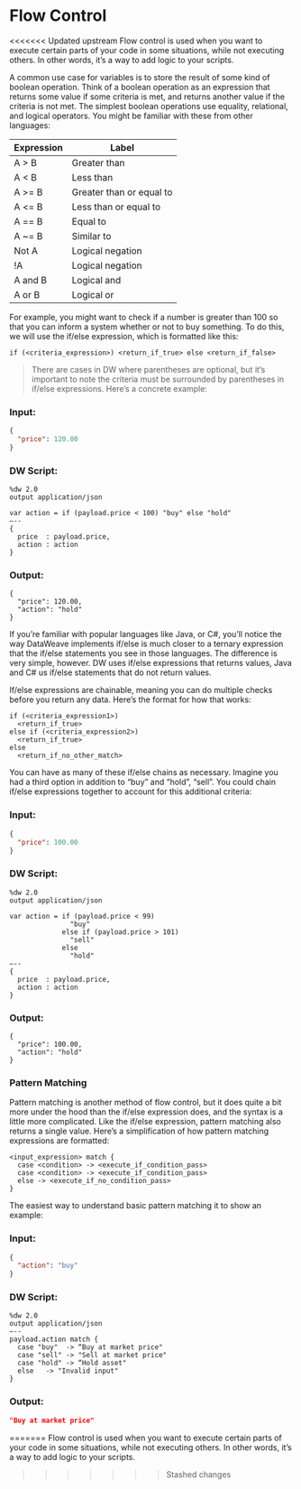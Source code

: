 
# Flow Control

<<<<<<< Updated upstream
Flow control is used when you want to execute certain parts of your code in some situations, while not executing others. In other words, it’s a way to add logic to your scripts.

A common use case for variables is to store the result of some kind of boolean operation. Think of a boolean operation as an expression that returns some value if some criteria is met, and returns another value if the criteria is not met. The simplest boolean operations use equality, relational, and logical operators. You might be familiar with these from other languages:

| Expression  | Label  |
|---|---|
|A > B| Greater than |
|A < B|Less than|
|A >= B|Greater than or equal to|
|A <= B|Less than or equal to|
|A == B|Equal to|
|A ~= B|Similar to|
|Not A|Logical negation|
|!A|Logical negation|
|A and B|Logical and|
|A or B|Logical or|


For example, you might want to check if a number is greater than 100 so that you can inform a system whether or not to buy something. To do this, we will use the if/else expression, which is formatted like this:


```
if (<criteria_expression>) <return_if_true> else <return_if_false>
```

> There are cases in DW where parentheses are optional, but it’s important to note the criteria must be surrounded by parentheses in if/else expressions. Here’s a concrete example:


### Input:

```json
{
  "price": 120.00
}
```

### DW Script:

```dw
%dw 2.0
output application/json

var action = if (payload.price < 100) "buy" else "hold"
—--
{
  price  : payload.price,
  action : action
}
```

### Output:

```
{
  "price": 120.00,
  "action": "hold"
}
```

If you’re familiar with popular languages like Java, or C#, you’ll notice the way DataWeave implements if/else is much closer to a ternary expression that the if/else statements you see in those languages. The difference is very simple, however. DW uses if/else expressions that returns values, Java and C# us if/else statements that do not return values.

If/else expressions are chainable, meaning you can do multiple checks before you return any data. Here’s the format for how that works:

```
if (<criteria_expression1>) 
  <return_if_true> 
else if (<criteria_expression2>)
  <return_if_true> 
else
  <return_if_no_other_match>
```

You can have as many of these if/else chains as necessary. Imagine you had a third option in addition to “buy” and “hold”, “sell”. You could chain if/else expressions together to account for this additional criteria:


### Input:
```json
{
  "price": 100.00
}
```

### DW Script:

```
%dw 2.0
output application/json

var action = if (payload.price < 99) 
               "buy"
             else if (payload.price > 101)
               "sell"
             else
               "hold"
—--
{
  price  : payload.price,
  action : action
}
```

### Output:
```
{
  "price": 100.00,
  "action": "hold"
}
```


### Pattern Matching

Pattern matching is another method of flow control, but it does quite a bit more under the hood than the if/else expression does, and the syntax is a little more complicated. Like the if/else expression, pattern matching also returns a single value. Here’s a simplification of how pattern matching expressions are formatted:

```
<input_expression> match {
  case <condition> -> <execute_if_condition_pass>
  case <condition> -> <execute_if_condition_pass>
  else -> <execute_if_no_condition_pass>
}
```

The easiest way to understand basic pattern matching it to show an example:


### Input:

```json
{
  "action": "buy"
}
```

### DW Script:

```dw
%dw 2.0
output application/json
—--
payload.action match {
  case "buy"  -> “Buy at market price"
  case "sell" -> "Sell at market price"
  case "hold" -> “Hold asset"
  else   -> "Invalid input"
}
```

### Output:
```json
"Buy at market price"
```


=======
Flow control is used when you want to execute certain parts of your code in some situations, while not executing others. In other words, it’s a way to add logic to your scripts.
>>>>>>> Stashed changes
